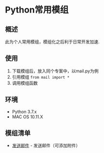 # Python常用模组

## 概述

此为个人常用模组，模组化之后利于日常开发加速.

## 使用

1. 下载模组后，放入同个专案中，以mail.py为例
2. 引用模组
	`from mail import *`
3. 调用模组函数

## 环境

* Python 3.7.x
* MAC OS 10.11.X

## 模组清单

* [发送邮件](./mail.py) - 发送邮件（可添加附件）